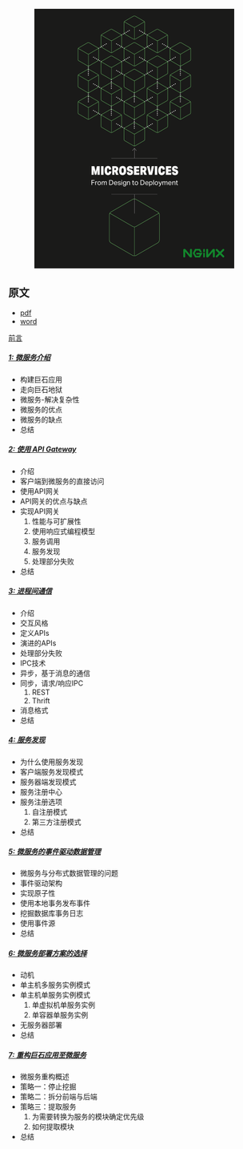 <p align="center">
   <img width="400" src="images/cover.png">
</p>

## 原文
- [pdf](Microservices_Designing_Deploying.pdf)  
- [word](Microservices_Designing_Deploying.doc)

[前言](foreword.md)

##### [1: 微服务介绍](chapter1.md)
- 构建巨石应用
- 走向巨石地狱
- 微服务-解决复杂性
- 微服务的优点
- 微服务的缺点
- 总结

##### [2: 使用 API Gateway](chapter2.md)
- 介绍
- 客户端到微服务的直接访问
- 使用API网关
- API网关的优点与缺点
- 实现API网关
   1. 性能与可扩展性
   2. 使用响应式编程模型
   3. 服务调用
   4. 服务发现
   5. 处理部分失败
- 总结   

##### [3: 进程间通信](chapter3.md)
- 介绍
- 交互风格
- 定义APIs
- 演进的APIs
- 处理部分失败
- IPC技术
- 异步，基于消息的通信
- 同步，请求/响应IPC
  1. REST
  2. Thrift
- 消息格式
- 总结

##### [4: 服务发现](chapter4.md)
- 为什么使用服务发现
- 客户端服务发现模式
- 服务器端发现模式
- 服务注册中心
- 服务注册选项
  1. 自注册模式
  2. 第三方注册模式
- 总结

##### [5: 微服务的事件驱动数据管理](chapter5.md)
- 微服务与分布式数据管理的问题
- 事件驱动架构
- 实现原子性
- 使用本地事务发布事件
- 挖掘数据库事务日志
- 使用事件源
- 总结

##### [6: 微服务部署方案的选择](chapter6.md)
- 动机
- 单主机多服务实例模式
- 单主机单服务实例模式
  1. 单虚拟机单服务实例
  2. 单容器单服务实例
- 无服务器部署
- 总结

##### [7: 重构巨石应用至微服务](chapter7.md)
- 微服务重构概述
- 策略一：停止挖掘
- 策略二：拆分前端与后端
- 策略三：提取服务
  1. 为需要转换为服务的模块确定优先级
  2. 如何提取模块
- 总结
